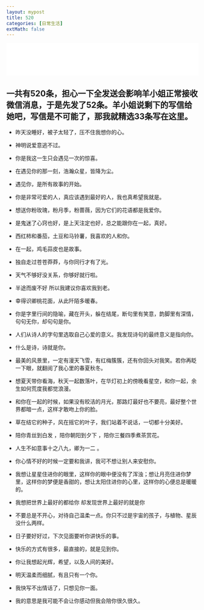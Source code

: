 ```yaml
---
layout: mypost
title: 520
categories: [日常生活]
extMath: false
---
```



<iframe src="//music.163.com/outchain/player?type=2&id=156193&auto=1&height=66" frameborder="0" width="100%" height="86px" ></iframe>   

一共有520条，担心一下全发送会影响羊小姐正常接收微信消息，于是先发了52条。羊小姐说剩下的写信给她吧，写信是不可能了，那我就精选33条写在这里。  
---
  
- 昨天没睡好，被子太轻了，压不住我想你的心。

- 神明说爱意逃不过。

- 你是我这一生只会遇见一次的惊喜。

- 在遇见你的那一刻，浩瀚众星，皆降为尘。 

- 遇见你，是所有故事的开始。

- 你是非常可爱的人，真应该遇到最好的人，我也真希望我就是。 

- 想送你粉玫瑰，粉月季，粉蔷薇，因为它们的花语都是我爱你。

- 是鬼迷了心窍也好，是上天注定也好，总之能跟你在一起，真好。

- 西红柿和番茄，土豆和马铃薯，我喜欢的人和你。

- 在一起，鸡毛蒜皮也是故事。

- 独自走过苍苍莽莽，与你同行才有了光。

- 天气不够好没关系，你够好就行啦。

- 半途而废不好 所以我建议你喜欢我到老。 

- 幸得识卿桃花面，从此阡陌多暖春。

- 你是字里行间的隐喻，藏在开头，躲在结尾，断句里有笑意，韵脚里有深情，句句无你，却句句是你。 

- 人们从诗人的字句里选取自己心爱的意义。我发现诗句的最终意义是指向你。

- 什么是诗，诗就是你。

- 最美的风景里，一定有漫天飞雪，有红梅簇簇，还有你回头对我笑。若你再眨一下眼，就翻阅了我心里的春夏秋冬。 

- 想夏天带你看海，秋天一起数落叶，在华灯初上的傍晚看星空，和你一起，余生如何荒度我都觉浪漫。 

- 和你在一起的时候，如果没有皎洁的月光，那路灯最好也不要亮，最好整个世界都暗一点，这样才敢吻上你的脸。

- 草在结它的种子，风在摇它的叶子，我们站着不说话，一切都十分美好。

- 陪你青丝到白发 ，陪你朝阳到夕下 ，陪你三餐四季煮茶赏花。

- 人生不如意事十之八九，卿为一二 。

- 你心情不好的时候一定要和我讲，我可不想让别人来安慰你。

- 我想让星星住进你的眼里，这样你的眼中便没有了浑浊；想让月亮住进你梦里，这样你的梦便是香甜的，想让太阳住进你的心里，这样你的心便总是暖暖的。

- 我想把世界上最好的都给你 却发现世界上最好的就是你 

- 不要总是不开心，对待自己温柔一点。你只不过是宇宙的孩子，与植物、星辰没什么两样。

- 日子要好好过，下次见面要听你讲快乐的事。

- 快乐的方式有很多，最直接的，就是见到你。 

- 你让我想起光辉，希望，以及人间的美好。

- 明天温柔而细腻，有且只有一个你。

- 我快写不出情话了，只想见你一面。 

- 我的意思是我可能不会让你感动但我会陪你很久很久。 
